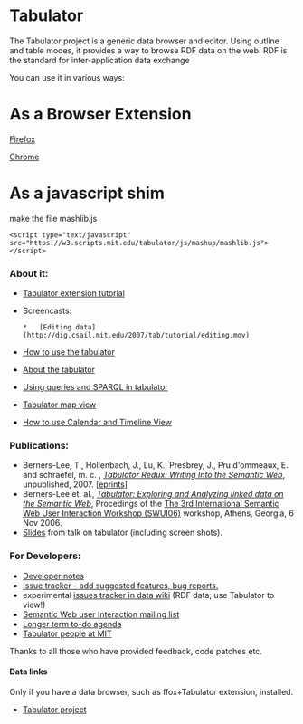 # Tabulator

The Tabulator project is a generic data browser and editor. Using outline and table modes, it provides a way to browse RDF data on the web. RDF is the standard for inter-application data exchange

You can use it in various ways:

# As a Browser Extension

[Firefox](https://github.com/linkeddata/tabulator-firefox)

[Chrome](https://github.com/linkeddata/tabulator-chrome)

# As a javascript shim

make the file mashlib.js

    <script type="text/javascript" src="https://w3.scripts.mit.edu/tabulator/js/mashup/mashlib.js"></script>
    
### About it:

*   [
        Tabulator extension tutorial](http://dig.csail.mit.edu/2007/tab/tabtutorial.html)
*   Screencasts:

        *   [Editing data](http://dig.csail.mit.edu/2007/tab/tutorial/editing.mov)
*   [
	How to use the tabulator](http://dig.csail.mit.edu/2005/ajar/ajaw/Help.html)
*   [
	About the tabulator](http://dig.csail.mit.edu/2005/ajar/ajaw/About.html)
*   [
	Using queries and SPARQL in tabulator](http://dig.csail.mit.edu/2005/ajar/ajaw/tut/querytut.html)
*   [
	Tabulator map view](http://dig.csail.mit.edu/2005/ajar/ajaw/tut/tabmap.html)
*   [
	How to use Calendar and Timeline View](http://dig.csail.mit.edu/2005/ajar/ajaw/tut/calHelp.html)

### Publications:

*   Berners-Lee, T., Hollenbach, J., Lu, K., Presbrey, J., Pru d'ommeaux, E. and schraefel, m. c. , [
	_Tabulator Redux: Writing Into the Semantic Web_](http://eprints.ecs.soton.ac.uk/14773/1/tabulatorWritingTechRep.pdf), unpublished, 2007.
                [[eprints]](http://eprints.ecs.soton.ac.uk/14773/)
*   Berners-Lee et. al., [
	_Tabulator: Exploring and Analyzing linked data on the Semantic Web_](http://swui.semanticweb.org/swui06/papers/Berners-Lee/Berners-Lee.pdf),
	    Procedings of the [The 3rd International Semantic Web User Interaction Workshop (SWUI06)](http://swui.semanticweb.org/swui06)
	    workshop, Athens, Georgia, 6 Nov 2006.
*   [Slides](http://dig.csail.mit.edu/2007/Talks/0511-tab-tbl/)
	 from talk on tabulator (including screen shots).

### For Developers:

*   [
	Developer notes](http://dig.csail.mit.edu/2005/ajar/ajaw/Developer.html)
*   [
	Issue tracker - add suggested features, bug reports.](http://dig.csail.mit.edu/issues/tabulator/)
*   experimental [issues tracker in data wiki](http://dig.csail.mit.edu/2007/wiki/tabulator#project) (RDF data; use Tabulator to view!)
*   [
        Semantic Web user Interaction mailing list](http://lists.w3.org/Archives/Public/public-semweb-ui/2006Sep/)
*   [
	Longer term to-do agenda](http://dig.csail.mit.edu/2005/ajar/ajaw/ToDo.html)
*   [
	Tabulator people at MIT](http://dig.csail.mit.edu/2005/ajar/ajaw/people/Overview.html)

Thanks to all those who have provided feedback, code patches etc.

#### Data links

Only if you have a data browser, such as ffox+Tabulator extension, installed.

*   [Tabulator project](http://dig.csail.mit.edu/2005/ajar/ajaw/data#Tabulator)
